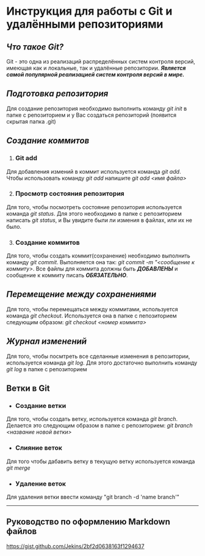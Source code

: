 # Инструкция для работы с Git и удалёнными репозиториями

## _Что такое Git?_
Git - это одна из реализаций распределённых систем контроля версий, имеющая как и локальные, так и удалённые репозитории. **_Является самой популярной реализацией систем контроля версий в мире._**
## _Подготовка репозитория_
Для создание репозитория необходимо выполнить команду *git init*  в папке с репозиторием и у Вас создаться репозиторий (появится скрытая папка .git)

## _Создание коммитов_

1. ### Git add
Для добавления измений в коммит используется команда *git add*. Чтобы использовать команду *git add* напишите *git add <имя файла>*

2. ### Просмотр состояния репозитория
Для того, чтобы посмотреть состояние репозитория используется команда *git status*. Для этого необходимо в папке с репозиторием написать *git status*, и Вы увидите были ли измения в файлах, или их не было.

3. ### Создание коммитов
Для того, чтобы создать коммит(сохранение) необходимо выполнить команду *git commit*. Выполняется она так: *git commit -m "<сообщение к коммиту>*. Все файлы для коммита должны быть ***ДОБАВЛЕНЫ*** и сообщение к коммиту писать ***ОБЯЗАТЕЛЬНО***.

## _Перемещение между сохранениями_
Для того, чтобы перемещаться между коммитами, используется команда *git checkout*. Используется она в папке с пепозиторием следующим образом: *git checkout <номер коммита>*

## _Журнал изменений_
Для того, чтобы посмтреть все сделанные изменения в репозитории, используется команда *git log*. Для этого достаточно выполнить команду *git log* в папке с репозиторием

## Ветки в Git

* ### Создание ветки

Для того, чтобы создать ветку, используется команда *git branch*. Делается это следующим образом в папке с репозиторием: *git branch <название новой ветки>*

* ### Слияние веток

Для того чтобы дабавить ветку в текущую ветку используется команда *git merge <name branch>*

* ### Удаление веток
Для удаления ветки ввести команду "git branch -d 'name branch'"

---
## Руководство по оформлению Markdown файлов 
<https://gist.github.com/Jekins/2bf2d0638163f1294637>
